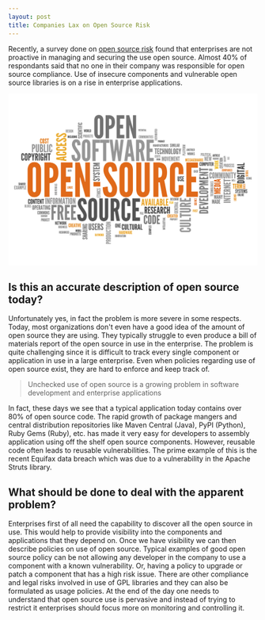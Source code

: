 ```yaml
---
layout: post
title: Companies Lax on Open Source Risk
---
```


Recently, a survey done on [open source risk](https://www.helpnetsecurity.com/2017/10/17/open-source-risk/) found that enterprises are not proactive in managing and securing the use open source. Almost 40% of respondants said that no one in their company was responsible for open source compliance. Use of insecure components and vulnerable open source libraries is on a rise in enterprise applications.

![Open Source Word Cloud](../images/Open-Source-Word-Cloud.jpg)

## Is this an accurate description of open source today?
Unfortunately yes, in fact the problem is more severe in some respects. Today, most organizations don't even have a good idea of the amount of open source they are using. They typically struggle to even produce a bill of materials report of the open source in use in the enterprise. The problem is quite challenging since it is difficult to track every single component or application in use in a large enterprise. Even when policies regarding use of open source exist, they are hard to enforce and keep track of.

>Unchecked use of open source is a growing problem in software development and enterprise applications

In fact, these days we see that a typical application today contains over 80% of open source code. The rapid growth of package mangers and central distribution repositories like Maven Central (Java), PyPI (Python), Ruby Gems (Ruby), etc. has made it very easy for developers to assembly application using off the shelf open source components. However, reusable code often leads to reusable vulnerabilities. The prime example of this is the recent Equifax data breach which was due to a vulnerability in the Apache Struts library. 

## What should be done to deal with the apparent problem?
Enterprises first of all need the capability to discover all the open source in use. This would help to provide visibility into the components and applications that they depend on. Once we have visibility we can then describe policies on use of open source. Typical examples of good open source policy can be not allowing any developer in the company to use a component with a known vulnerability. Or, having a policy to upgrade or patch a component that has a high risk issue. There are other compliance and legal risks involved in use of GPL libraries and they can also be formulated as usage policies. At the end of the day one needs to understand that open source use is pervasive and instead of trying to restrict it enterprises should focus more on monitoring and controlling it.

